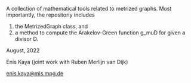 A collection of mathematical tools related to metrized graphs. Most
importantly, the repositoriy includes 
1) the MetrizedGraph class, and 
2) a method to compute the Arakelov-Green function g_muD for given 
a divisor D.

August, 2022

Enis Kaya (joint work with Ruben Merlijn van Dijk)

enis.kaya@mis.mpg.de

